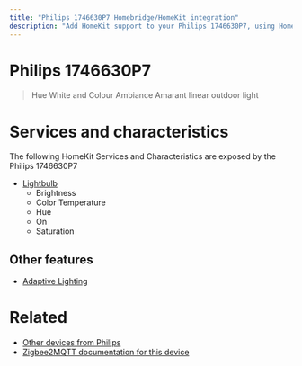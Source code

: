 ```yaml
---
title: "Philips 1746630P7 Homebridge/HomeKit integration"
description: "Add HomeKit support to your Philips 1746630P7, using Homebridge, Zigbee2MQTT and homebridge-z2m."
---
```

<!---
This file has been GENERATED using src/docgen/docgen.ts
DO NOT EDIT THIS FILE MANUALLY!
-->
# Philips 1746630P7
> Hue White and Colour Ambiance Amarant linear outdoor light


# Services and characteristics
The following HomeKit Services and Characteristics are exposed by
the Philips 1746630P7

* [Lightbulb](../../light.md)
  * Brightness
  * Color Temperature
  * Hue
  * On
  * Saturation

## Other features
* [Adaptive Lighting](../../light.md)

# Related
* [Other devices from Philips](../index.md#philips)
* [Zigbee2MQTT documentation for this device](https://www.zigbee2mqtt.io/devices/1746630P7.html)